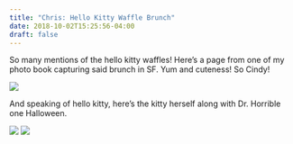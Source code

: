 ```yaml
---
title: "Chris: Hello Kitty Waffle Brunch"
date: 2018-10-02T15:25:56-04:00
draft: false
---
```


So many mentions of the hello kitty waffles! Here’s a page from one of my photo book capturing said brunch in SF. Yum and cuteness! So Cindy!

<img src="/photos/chris/one.jpg"/>

And speaking of hello kitty, here’s the kitty herself along with Dr. Horrible one Halloween.

<img src="/photos/chris/two.jpg"/>

<img src="/photos/chris/three.jpg"/>
